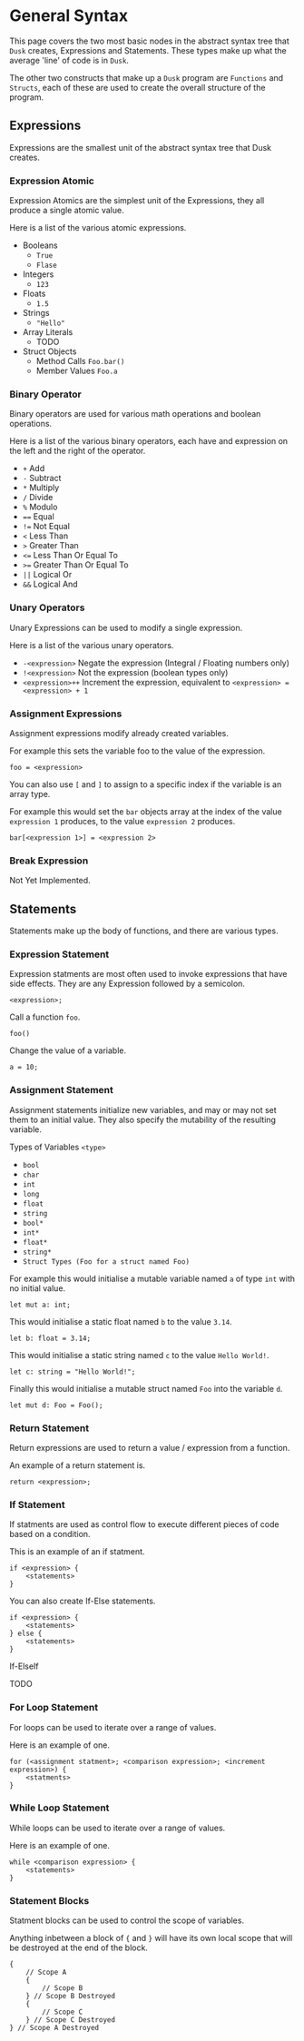 # General Syntax

This page covers the two most basic nodes in the abstract syntax tree that `Dusk` creates, Expressions
and Statements. These types make up what the average 'line' of code is in `Dusk`.

The other two constructs that make up a `Dusk` program are `Functions` and `Structs`, each of these are
used to create the overall structure of the program.

## Expressions

Expressions are the smallest unit of the abstract syntax tree that Dusk creates.

### Expression Atomic

Expression Atomics are the simplest unit of the Expressions, they all produce a single atomic value.

Here is a list of the various atomic expressions.

- Booleans
    - `True`
    - `Flase`
- Integers
    - `123`
- Floats
    - `1.5`
- Strings
    - `"Hello"`
- Array Literals
    -  TODO
- Struct Objects
    - Method Calls `Foo.bar()`
    - Member Values `Foo.a`

### Binary Operator

Binary operators are used for various math operations and boolean operations.

Here is a list of the various binary operators, each have and expression on the left and the
right of the operator.

- `+` Add
- `-` Subtract
- `*` Multiply
- `/` Divide
- `%` Modulo
- `==` Equal
- `!=` Not Equal
- `<` Less Than
- `>` Greater Than
- `<=` Less Than Or Equal To
- `>=` Greater Than Or Equal To
- `||` Logical Or
- `&&` Logical And

### Unary Operators

Unary Expressions can be used to modify a single expression.

Here is a list of the various unary operators.

- `-<expression>` Negate the expression (Integral / Floating numbers only)
- `!<expression>` Not the expression (boolean types only)
- `<expression>++` Increment the expression, equivalent to `<expression> = <expression> + 1`

### Assignment Expressions

Assignment expressions modify already created variables.

For example this sets the variable foo to the value of the expression.

`foo = <expression>`

You can also use `[` and `]` to assign to a specific index if the variable is an array type.

For example this would set the `bar` objects array at the index of the value `expression 1` produces,
to the value `expression 2` produces.

`bar[<expression 1>] = <expression 2>`

### Break Expression

Not Yet Implemented.

## Statements

Statements make up the body of functions, and there are various types.

### Expression Statement

Expression statments are most often used to invoke expressions that have side effects. They are any
Expression followed by a semicolon.

`<expression>;`

Call a function `foo`.

```
foo()
```

Change the value of a variable.

```
a = 10;
```


### Assignment Statement

Assignment statements initialize new variables, and may or may not set them to an initial value.
They also specify the mutability of the resulting variable.

Types of Variables `<type>`
- `bool`
- `char`
- `int`
- `long`
- `float`
- `string`
- `bool*`
- `int*`
- `float*`
- `string*`
- `Struct Types (Foo for a struct named Foo)`

For example this would initialise a mutable variable named `a` of type `int` with no initial value.

```
let mut a: int;
```

This would initialise a static float named `b` to the value `3.14`.

```
let b: float = 3.14;
```

This would initialise a static string named `c` to the value `Hello World!`.

```
let c: string = "Hello World!";
```

Finally this would initialise a mutable struct named `Foo` into the variable `d`.

```
let mut d: Foo = Foo();
```

### Return Statement

Return expressions are used to return a value / expression from a function.

An example of a return statement is.

```
return <expression>;
```

### If Statement

If statments are used as control flow to execute different pieces of code based on a condition.

This is an example of an if statment.

```
if <expression> {
    <statements>
}
```

You can also create If-Else statements.

```
if <expression> {
    <statements>
} else {
    <statements>
}
```

If-ElseIf

TODO

### For Loop Statement

For loops can be used to iterate over a range of values.

Here is an example of one.


```
for (<assignment statment>; <comparison expression>; <increment expression>) {
    <statments>
}
```

### While Loop Statement

While loops can be used to iterate over a range of values.

Here is an example of one.

```
while <comparison expression> {
    <statements>
}
```

### Statement Blocks

Statment blocks can be used to control the scope of variables.

Anything inbetween a block of `{` and `}` will have its own local scope that will be destroyed at the
end of the block.

```
{
    // Scope A
    {
        // Scope B
    } // Scope B Destroyed
    {
        // Scope C
    } // Scope C Destroyed
} // Scope A Destroyed
```
